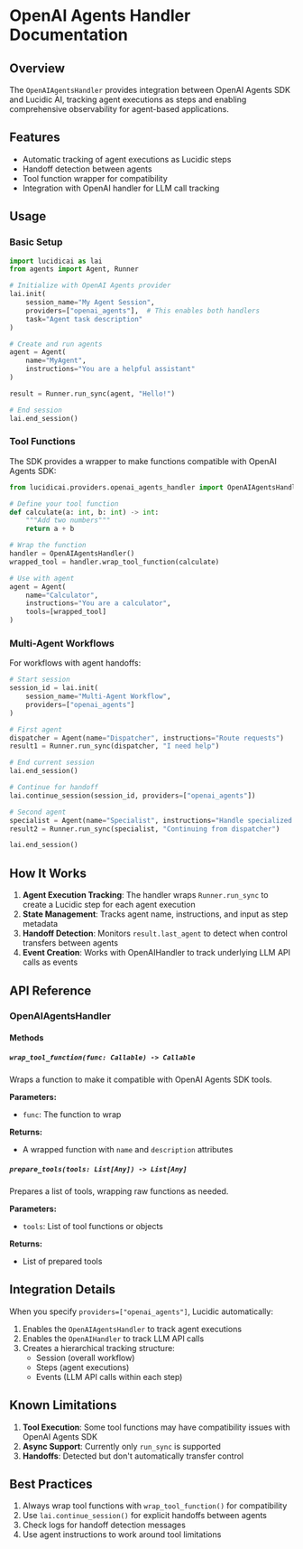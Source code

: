 # OpenAI Agents Handler Documentation

## Overview

The `OpenAIAgentsHandler` provides integration between OpenAI Agents SDK and Lucidic AI, tracking agent executions as steps and enabling comprehensive observability for agent-based applications.

## Features

- Automatic tracking of agent executions as Lucidic steps
- Handoff detection between agents
- Tool function wrapper for compatibility
- Integration with OpenAI handler for LLM call tracking

## Usage

### Basic Setup

```python
import lucidicai as lai
from agents import Agent, Runner

# Initialize with OpenAI Agents provider
lai.init(
    session_name="My Agent Session",
    providers=["openai_agents"],  # This enables both handlers
    task="Agent task description"
)

# Create and run agents
agent = Agent(
    name="MyAgent",
    instructions="You are a helpful assistant"
)

result = Runner.run_sync(agent, "Hello!")

# End session
lai.end_session()
```

### Tool Functions

The SDK provides a wrapper to make functions compatible with OpenAI Agents SDK:

```python
from lucidicai.providers.openai_agents_handler import OpenAIAgentsHandler

# Define your tool function
def calculate(a: int, b: int) -> int:
    """Add two numbers"""
    return a + b

# Wrap the function
handler = OpenAIAgentsHandler()
wrapped_tool = handler.wrap_tool_function(calculate)

# Use with agent
agent = Agent(
    name="Calculator",
    instructions="You are a calculator",
    tools=[wrapped_tool]
)
```

### Multi-Agent Workflows

For workflows with agent handoffs:

```python
# Start session
session_id = lai.init(
    session_name="Multi-Agent Workflow",
    providers=["openai_agents"]
)

# First agent
dispatcher = Agent(name="Dispatcher", instructions="Route requests")
result1 = Runner.run_sync(dispatcher, "I need help")

# End current session
lai.end_session()

# Continue for handoff
lai.continue_session(session_id, providers=["openai_agents"])

# Second agent
specialist = Agent(name="Specialist", instructions="Handle specialized requests")
result2 = Runner.run_sync(specialist, "Continuing from dispatcher")

lai.end_session()
```

## How It Works

1. **Agent Execution Tracking**: The handler wraps `Runner.run_sync` to create a Lucidic step for each agent execution
2. **State Management**: Tracks agent name, instructions, and input as step metadata
3. **Handoff Detection**: Monitors `result.last_agent` to detect when control transfers between agents
4. **Event Creation**: Works with OpenAIHandler to track underlying LLM API calls as events

## API Reference

### OpenAIAgentsHandler

#### Methods

##### `wrap_tool_function(func: Callable) -> Callable`
Wraps a function to make it compatible with OpenAI Agents SDK tools.

**Parameters:**
- `func`: The function to wrap

**Returns:**
- A wrapped function with `name` and `description` attributes

##### `prepare_tools(tools: List[Any]) -> List[Any]`
Prepares a list of tools, wrapping raw functions as needed.

**Parameters:**
- `tools`: List of tool functions or objects

**Returns:**
- List of prepared tools

## Integration Details

When you specify `providers=["openai_agents"]`, Lucidic automatically:

1. Enables the `OpenAIAgentsHandler` to track agent executions
2. Enables the `OpenAIHandler` to track LLM API calls
3. Creates a hierarchical tracking structure:
   - Session (overall workflow)
   - Steps (agent executions)
   - Events (LLM API calls within each step)

## Known Limitations

1. **Tool Execution**: Some tool functions may have compatibility issues with OpenAI Agents SDK
2. **Async Support**: Currently only `run_sync` is supported
3. **Handoffs**: Detected but don't automatically transfer control

## Best Practices

1. Always wrap tool functions with `wrap_tool_function()` for compatibility
2. Use `lai.continue_session()` for explicit handoffs between agents
3. Check logs for handoff detection messages
4. Use agent instructions to work around tool limitations